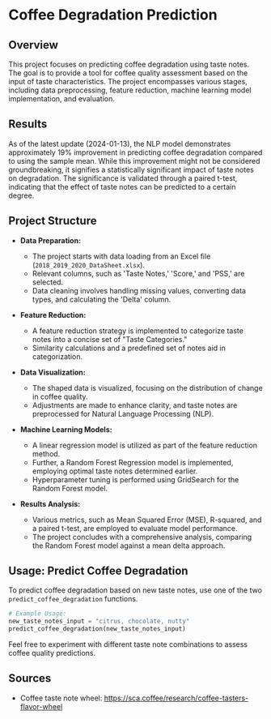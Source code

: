# Coffee Degradation Prediction

## Overview

This project focuses on predicting coffee degradation using taste notes. The goal is to provide a tool for coffee quality assessment based on the input of taste characteristics. The project encompasses various stages, including data preprocessing, feature reduction, machine learning model implementation, and evaluation.

## Results

As of the latest update (2024-01-13), the NLP model demonstrates approximately 19% improvement in predicting coffee degradation compared to using the sample mean. While this improvement might not be considered groundbreaking, it signifies a statistically significant impact of taste notes on degradation. The significance is validated through a paired t-test, indicating that the effect of taste notes can be predicted to a certain degree.

## Project Structure

- **Data Preparation:**
  - The project starts with data loading from an Excel file (`2018_2019_2020_DataSheet.xlsx`).
  - Relevant columns, such as 'Taste Notes,' 'Score,' and 'PSS,' are selected.
  - Data cleaning involves handling missing values, converting data types, and calculating the 'Delta' column.

- **Feature Reduction:**
  - A feature reduction strategy is implemented to categorize taste notes into a concise set of "Taste Categories."
  - Similarity calculations and a predefined set of notes aid in categorization.

- **Data Visualization:**
  - The shaped data is visualized, focusing on the distribution of change in coffee quality.
  - Adjustments are made to enhance clarity, and taste notes are preprocessed for Natural Language Processing (NLP).

- **Machine Learning Models:**
  - A linear regression model is utilized as part of the feature reduction method.
  - Further, a Random Forest Regression model is implemented, employing optimal taste notes determined earlier.
  - Hyperparameter tuning is performed using GridSearch for the Random Forest model.

- **Results Analysis:**
  - Various metrics, such as Mean Squared Error (MSE), R-squared, and a paired t-test, are employed to evaluate model performance.
  - The project concludes with a comprehensive analysis, comparing the Random Forest model against a mean delta approach.

## Usage: Predict Coffee Degradation

To predict coffee degradation based on new taste notes, use one of the two `predict_coffee_degradation` functions.

```python
# Example Usage:
new_taste_notes_input = "citrus, chocolate, nutty"
predict_coffee_degradation(new_taste_notes_input)
```

Feel free to experiment with different taste note combinations to assess coffee quality predictions.

## Sources

- Coffee taste note wheel: https://sca.coffee/research/coffee-tasters-flavor-wheel
